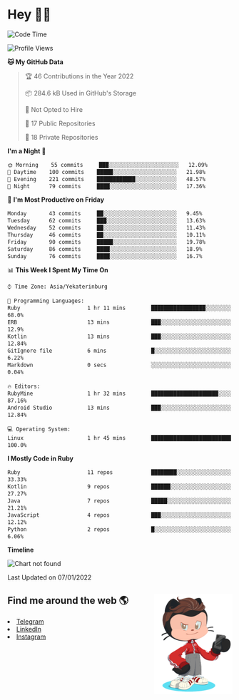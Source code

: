 # Hey 👋🏻 
   <!--START_SECTION:waka-->
![Code Time](http://img.shields.io/badge/Code%20Time-5%20hrs%2021%20mins-blue)

![Profile Views](http://img.shields.io/badge/Profile%20Views-313-blue)

**🐱 My GitHub Data** 

> 🏆 46 Contributions in the Year 2022
 > 
> 📦 284.6 kB Used in GitHub's Storage 
 > 
> 🚫 Not Opted to Hire
 > 
> 📜 17 Public Repositories 
 > 
> 🔑 18 Private Repositories  
 > 
**I'm a Night 🦉** 

```text
🌞 Morning    55 commits     ███░░░░░░░░░░░░░░░░░░░░░░   12.09% 
🌆 Daytime    100 commits    █████░░░░░░░░░░░░░░░░░░░░   21.98% 
🌃 Evening    221 commits    ████████████░░░░░░░░░░░░░   48.57% 
🌙 Night      79 commits     ████░░░░░░░░░░░░░░░░░░░░░   17.36%

```
📅 **I'm Most Productive on Friday** 

```text
Monday       43 commits     ██░░░░░░░░░░░░░░░░░░░░░░░   9.45% 
Tuesday      62 commits     ███░░░░░░░░░░░░░░░░░░░░░░   13.63% 
Wednesday    52 commits     ██░░░░░░░░░░░░░░░░░░░░░░░   11.43% 
Thursday     46 commits     ██░░░░░░░░░░░░░░░░░░░░░░░   10.11% 
Friday       90 commits     █████░░░░░░░░░░░░░░░░░░░░   19.78% 
Saturday     86 commits     ████░░░░░░░░░░░░░░░░░░░░░   18.9% 
Sunday       76 commits     ████░░░░░░░░░░░░░░░░░░░░░   16.7%

```


📊 **This Week I Spent My Time On** 

```text
⌚︎ Time Zone: Asia/Yekaterinburg

💬 Programming Languages: 
Ruby                     1 hr 11 mins        █████████████████░░░░░░░░   68.0% 
ERB                      13 mins             ███░░░░░░░░░░░░░░░░░░░░░░   12.9% 
Kotlin                   13 mins             ███░░░░░░░░░░░░░░░░░░░░░░   12.84% 
GitIgnore file           6 mins              █░░░░░░░░░░░░░░░░░░░░░░░░   6.22% 
Markdown                 0 secs              ░░░░░░░░░░░░░░░░░░░░░░░░░   0.04%

🔥 Editors: 
RubyMine                 1 hr 32 mins        █████████████████████░░░░   87.16% 
Android Studio           13 mins             ███░░░░░░░░░░░░░░░░░░░░░░   12.84%

💻 Operating System: 
Linux                    1 hr 45 mins        █████████████████████████   100.0%

```

**I Mostly Code in Ruby** 

```text
Ruby                     11 repos            ████████░░░░░░░░░░░░░░░░░   33.33% 
Kotlin                   9 repos             ██████░░░░░░░░░░░░░░░░░░░   27.27% 
Java                     7 repos             █████░░░░░░░░░░░░░░░░░░░░   21.21% 
JavaScript               4 repos             ███░░░░░░░░░░░░░░░░░░░░░░   12.12% 
Python                   2 repos             █░░░░░░░░░░░░░░░░░░░░░░░░   6.06%

```


**Timeline**

![Chart not found](https://raw.githubusercontent.com/HarshBarash/HarshBarash/master/charts/bar_graph.png) 


 Last Updated on 07/01/2022
<!--END_SECTION:waka-->
   
<!--    <p align="center">
        <img src="https://github-profile-trophy.vercel.app/?username=HarshBarash&theme=darkhub&margin-w=15" alt="Trophies GitHub" />
    </p>
 -->
</details>

## Find me around the web 🌎 <a href="https://github.com//HarshBarash"><img align="right" width="175" height="225" src="https://github.com/HarshBarash/HarshBarash/blob/master/app/assets/images/antonbaranov.png"></a>
<li> <a href="https://t.me/HarshBarash"> Telegram </a> </li>
<li> <a href="https://linkedin.com/in/HarshBarash"> LinkedIn </a> </li>
<li> <a href="https://www.instagram.com/harsh.barash/"> Instagram </a> </li>
